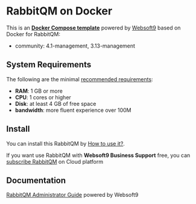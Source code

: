 # RabbitQM on Docker  

This is an **[Docker Compose template](https://github.com/Websoft9/docker-library)** powered by [Websoft9](https://www.websoft9.com) based on Docker for RabbitQM:


 - community:  4.1-management, 3.13-management


## System Requirements

The following are the minimal [recommended requirements](https://github.com/rabbitmq/docker#recommended-system-requirements):

* **RAM**: 1 GB or more
* **CPU**: 1 cores or higher
* **Disk**: at least 4 GB of free space
* **bandwidth**: more fluent experience over 100M  

## Install

You can install this RabbitQM by [How to use it?](https://github.com/Websoft9/docker-library#how-to-use-it).   

If you want use RabbitQM with **Websoft9 Business Support** free, you can [subscribe RabbitQM](https://www.websoft9.com/apps) on Cloud platform

## Documentation

[RabbitQM Administrator Guide](https://support.websoft9.com/docs/rabbitmq) powered by Websoft9